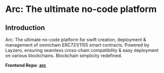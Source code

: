 # Arc: The ultimate no-code platform


## **Introduction**

Arc: The ultimate no-code platform for swift creation, deployment & management of omnichain ERC721/1155 smart contracts. Powered by Layzero, ensuring seamless cross-chain compatibility & easy deployment on various blockchains. Blockchain simplicity redefined.


**Frontend Repo**: **[arc](https://github.com/3ndre/arc)**
